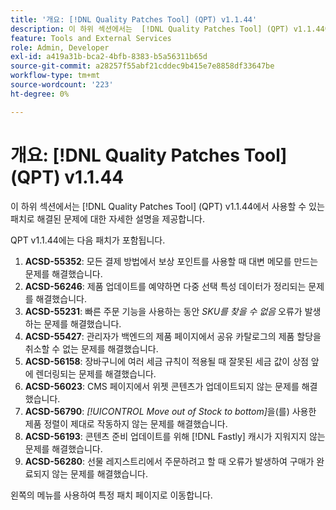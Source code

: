```yaml
---
title: '개요: [!DNL Quality Patches Tool] (QPT) v1.1.44'
description: 이 하위 섹션에서는  [!DNL Quality Patches Tool] (QPT) v1.1.44에서 사용할 수 있는 패치로 해결된 문제에 대한 자세한 설명을 제공합니다.
feature: Tools and External Services
role: Admin, Developer
exl-id: a419a31b-bca2-4bfb-8383-b5a56311b65d
source-git-commit: a28257f55abf21cddec9b415e7e8858df33647be
workflow-type: tm+mt
source-wordcount: '223'
ht-degree: 0%

---
```


# 개요: [!DNL Quality Patches Tool] (QPT) v1.1.44

이 하위 섹션에서는 [!DNL Quality Patches Tool] (QPT) v1.1.44에서 사용할 수 있는 패치로 해결된 문제에 대한 자세한 설명을 제공합니다.

QPT v1.1.44에는 다음 패치가 포함됩니다.

1. **ACSD-55352**: 모든 결제 방법에서 보상 포인트를 사용할 때 대변 메모를 만드는 문제를 해결했습니다.
1. **ACSD-56246**: 제품 업데이트를 예약하면 다중 선택 특성 데이터가 정리되는 문제를 해결했습니다.
1. **ACSD-55231**: 빠른 주문 기능을 사용하는 동안 *SKU를 찾을 수 없음* 오류가 발생하는 문제를 해결했습니다.
1. **ACSD-55427**: 관리자가 백엔드의 제품 페이지에서 공유 카탈로그의 제품 할당을 취소할 수 없는 문제를 해결했습니다.
1. **ACSD-56158**: 장바구니에 여러 세금 규칙이 적용될 때 잘못된 세금 값이 상점 앞에 렌더링되는 문제를 해결했습니다.
1. **ACSD-56023**: CMS 페이지에서 위젯 콘텐츠가 업데이트되지 않는 문제를 해결했습니다.
1. **ACSD-56790**: *[!UICONTROL Move out of Stock to bottom]*&#x200B;을(를) 사용한 제품 정렬이 제대로 작동하지 않는 문제를 해결했습니다.
1. **ACSD-56193**: 콘텐츠 준비 업데이트를 위해 [!DNL Fastly] 캐시가 지워지지 않는 문제를 해결했습니다.
1. **ACSD-56280**: 선물 레지스트리에서 주문하려고 할 때 오류가 발생하여 구매가 완료되지 않는 문제를 해결했습니다.

왼쪽의 메뉴를 사용하여 특정 패치 페이지로 이동합니다.
